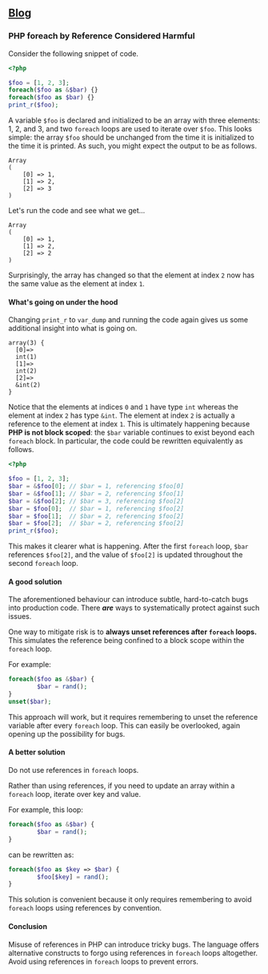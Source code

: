 ## [Blog](/blog)

### PHP foreach by Reference Considered Harmful

Consider the following snippet of code.

```php
<?php

$foo = [1, 2, 3];
foreach($foo as &$bar) {}
foreach($foo as $bar) {}
print_r($foo);
```

A variable `$foo` is declared and initialized to be an array with three elements: 1, 2, and 3, and two `foreach` loops are used to iterate over `$foo`.
This looks simple: the array `$foo` should be unchanged from the time it is initialized to the time it is printed.
As such, you might expect the output to be as follows.

```
Array
(
	[0] => 1,
	[1] => 2,
	[2] => 3
)
```

Let's run the code and see what we get...

```
Array
(
	[0] => 1,
	[1] => 2,
	[2] => 2
)
```

Surprisingly, the array has changed so that the element at index `2` now has the same value as the element at index `1`.

#### What's going on under the hood
Changing `print_r` to `var_dump` and running the code again gives us some additional insight into what is going on.

```
array(3) {
  [0]=>
  int(1)
  [1]=>
  int(2)
  [2]=>
  &int(2)
}
```

Notice that the elements at indices `0` and `1` have type `int` whereas the element at index `2` has type `&int`.
The element at index `2` is actually a reference to the element at index `1`.
This is ultimately happening because **PHP is not block scoped**: the `$bar` variable continues to exist beyond each `foreach` block.
In particular, the code could be rewritten equivalently as follows.

```php
<?php

$foo = [1, 2, 3];
$bar = &$foo[0]; // $bar = 1, referencing $foo[0]
$bar = &$foo[1]; // $bar = 2, referencing $foo[1]
$bar = &$foo[2]; // $bar = 3, referencing $foo[2]
$bar = $foo[0];  // $bar = 1, referencing $foo[2]
$bar = $foo[1];  // $bar = 2, referencing $foo[2]
$bar = $foo[2];  // $bar = 2, referencing $foo[2]
print_r($foo);
```

This makes it clearer what is happening. After the first `foreach` loop, `$bar` references `$foo[2]`, and the value of `$foo[2]` is updated throughout the second `foreach` loop.

#### A good solution

The aforementioned behaviour can introduce subtle, hard-to-catch bugs into production code.
There ***are*** ways to systematically protect against such issues.

One way to mitigate risk is to **always unset references after `foreach` loops.**
This simulates the reference being confined to a block scope within the `foreach` loop.

For example:

```php
foreach($foo as &$bar) {
	    $bar = rand();
}
unset($bar);
```

This approach will work, but it requires remembering to unset the reference variable after every `foreach` loop.
This can easily be overlooked, again opening up the possibility for bugs.

#### A better solution

Do not use references in `foreach` loops.

Rather than using references, if you need to update an array within a `foreach` loop, iterate over key and value.

For example, this loop:

```php
foreach($foo as &$bar) {
	    $bar = rand();
}
```

can be rewritten as:

```php
foreach($foo as $key => $bar) {
	    $foo[$key] = rand();
}
```

This solution is convenient because it only requires remembering to avoid `foreach` loops using references by convention.

#### Conclusion
Misuse of references in PHP can introduce tricky bugs.
The language offers alternative constructs to forgo using references in `foreach` loops altogether.
Avoid using references in `foreach` loops to prevent errors.
